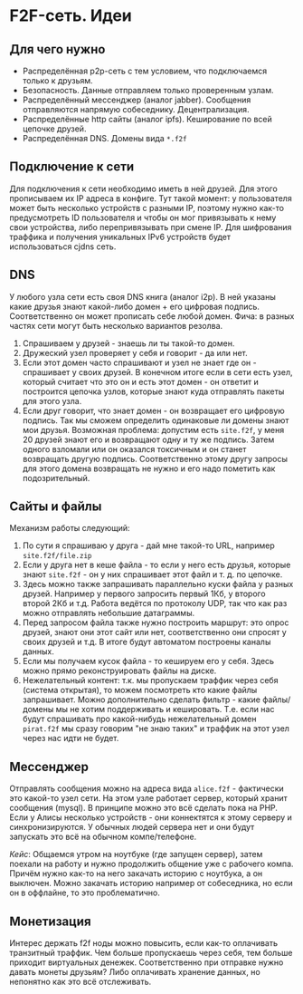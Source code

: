 F2F-сеть. Идеи
==============

## Для чего нужно
* Распределённая p2p-сеть с тем условием, что подключаемся только к друзьям.
* Безопасность. Данные отправляем только проверенным узлам.
* Распределённый мессенджер (аналог jabber). Сообщения отправляются напрямую собеседнику. Децентрализация.
* Распределённые http сайты (аналог ipfs). Кеширование по всей цепочке друзей.
* Распределённая DNS. Домены вида `*.f2f`

## Подключение к сети
Для подключения к сети необходимо иметь в ней друзей. Для этого прописываем их IP адреса в конфиге.
Тут такой момент: у пользователя может быть несколько устройств с разными IP, поэтому нужно как-то предусмотреть ID пользователя и чтобы он мог привязывать к нему свои устройства, либо перепривязывать при смене IP.
Для шифрования траффика и получения уникальных IPv6 устройств будет использоваться cjdns сеть.

## DNS
У любого узла сети есть своя DNS книга (аналог i2p). В ней указаны какие друзья знают какой-либо домен + его цифровая подпись. Соответственно он может прописать себе любой домен. Фича: в разных частях сети могут быть несколько вариантов резолва.
1. Спрашиваем у друзей - знаешь ли ты такой-то домен.
2. Дружеский узел проверяет у себя и говорит - да или нет.
3. Если этот домен часто спрашивают и узел не знает где он - спрашивает у своих друзей. В конечном итоге если в сети есть узел, который считает что это он и есть этот домен - он ответит и построится цепочка узлов, которые знают куда отправлять пакеты для этого узла.
4. Если друг говорит, что знает домен - он возвращает его цифровую подпись. Так мы сможем определить одинаковые ли домены знают мои друзья.
Возможная проблема: допустим есть `site.f2f`, у меня 20 друзей знают его и возвращают одну и ту же подпись. Затем одного взломали или он оказался токсичным и он станет возвращать другую подпись. Соответственно этому другу запросы для этого домена возвращать не нужно и его надо пометить как подозрительный.

## Сайты и файлы
Механизм работы следующий:
1. По сути я спрашиваю у друга - дай мне такой-то URL, например `site.f2f/file.zip`
2. Если у друга нет в кеше файла - то если у него есть друзья, которые знают `site.f2f` - он у них спрашивает этот файл и т. д. по цепочке.
3. Здесь можно также запрашивать параллельно куски файла у разных друзей. Например у первого запросить первый 1Кб, у второго второй 2Кб и т.д. Работа ведётся по протоколу UDP, так что как раз можно отправлять небольшие датаграммы.
4. Перед запросом файла также нужно построить маршрут: это опрос друзей, знают они этот сайт или нет, соответственно они спросят у своих друзей и т.д. В итоге будут автоматом построены каналы данных.
5. Если мы получаем кусок файла - то кешируем его у себя. Здесь можно прямо реконструировать файлы на диске.
6. Нежелательный контент: т.к. мы пропускаем траффик через себя (система открытая), то можем посмотреть кто какие файлы запрашивает. Можно дополнительно сделать фильтр - какие файлы/домены мы не хотим поддерживать и кешировать. Т.е. если нас будут спрашивать про какой-нибудь нежелательный домен `pirat.f2f` мы сразу говорим "не знаю таких" и траффик на этот узел через нас идти не будет.

## Мессенджер
Отправлять сообщения можно на адреса вида `alice.f2f` - фактически это какой-то узел сети. На этом узле работает сервер, который хранит сообщения (mysql). В принципе можно это всё сделать пока на PHP. Если у Алисы несколько устройств - они коннектятся к этому серверу и синхронизируются.
У обычных людей сервера нет и они будут запускать это всё на обычном компе/телефоне.

*Кейс*: Общаемся утром на ноутбуке (где запущен сервер), затем поехали на работу и нужно продолжить общение уже с рабочего компа. Причём нужно как-то на него закачать историю с ноутбука, а он выключен. Можно закачать историю например от собеседника, но если он в оффлайне, то это проблематично.

## Монетизация
Интерес держать f2f ноды можно повысить, если как-то оплачивать транзитный траффик. Чем больше пропускаешь через себя, тем больше приходит виртуальных денежек. Соответственно при отправке нужно давать монеты друзьям? Либо оплачивать хранение данных, но непонятно как это всё отслеживать.
